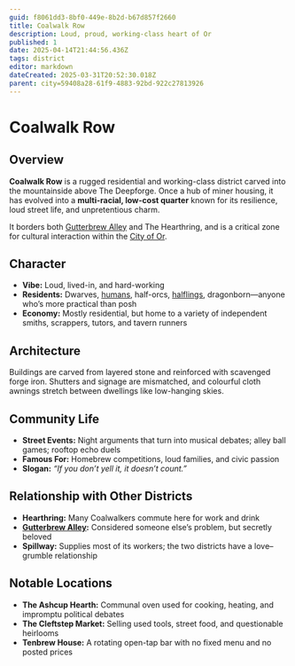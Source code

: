 ```yaml
---
guid: f8061dd3-8bf0-449e-8b2d-b67d857f2660
title: Coalwalk Row
description: Loud, proud, working-class heart of Or
published: 1
date: 2025-04-14T21:44:56.436Z
tags: district
editor: markdown
dateCreated: 2025-03-31T20:52:30.018Z
parent: city=59408a28-61f9-4883-92bd-922c27813926
---
```


# Coalwalk Row

## Overview
**Coalwalk Row** is a rugged residential and working-class district carved into the mountainside above The Deepforge. Once a hub of miner housing, it has evolved into a **multi-racial, low-cost quarter** known for its resilience, loud street life, and unpretentious charm.

It borders both [Gutterbrew Alley](/geography/settlement/city/city-of-or/district/gutterbrew-alley.md) and The Hearthring, and is a critical zone for cultural interaction within the [City of Or](/geography/settlement/city/city-of-or.md).

## Character
- **Vibe:** Loud, lived-in, and hard-working  
- **Residents:** Dwarves, [humans](/raw/20250501/human/humans.md), half-orcs, [halflings](/raw/20250501/halfling/halflings.md), dragonborn—anyone who’s more practical than posh  
- **Economy:** Mostly residential, but home to a variety of independent smiths, scrappers, tutors, and tavern runners

## Architecture
Buildings are carved from layered stone and reinforced with scavenged forge iron. Shutters and signage are mismatched, and colourful cloth awnings stretch between dwellings like low-hanging skies.

## Community Life
- **Street Events:** Night arguments that turn into musical debates; alley ball games; rooftop echo duels  
- **Famous For:** Homebrew competitions, loud families, and civic passion  
- **Slogan:** *“If you don’t yell it, it doesn’t count.”*

## Relationship with Other Districts
- **Hearthring:** Many Coalwalkers commute here for work and drink  
- **[Gutterbrew Alley](/geography/settlement/city/city-of-or/district/gutterbrew-alley.md):** Considered someone else’s problem, but secretly beloved  
- **Spillway:** Supplies most of its workers; the two districts have a love–grumble relationship

## Notable Locations
- **The Ashcup Hearth:** Communal oven used for cooking, heating, and impromptu political debates  
- **The Cleftstep Market:** Selling used tools, street food, and questionable heirlooms  
- **Tenbrew House:** A rotating open-tap bar with no fixed menu and no posted prices
